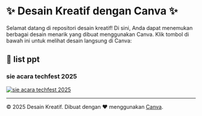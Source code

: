 # ✨ Desain Kreatif dengan Canva ✨

Selamat datang di repositori desain kreatif! Di sini, Anda dapat menemukan berbagai desain menarik yang dibuat menggunakan Canva. Klik tombol di bawah ini untuk melihat desain langsung di Canva:

## 📂 list ppt

### sie acara techfest 2025

[![sie acara techfest 2025](https://img.shields.io/badge/Canva-%2300C4CC.svg?style=for-the-badge&logo=Canva&logoColor=white)](https://www.canva.com/design/DAGfG54Z0jc/dXxBWoUwuc25xrj4WP4j5w/edit?utm_content=DAGfG54Z0jc&utm_campaign=designshare&utm_medium=link2&utm_source=sharebutton)

---
© 2025 Desain Kreatif. Dibuat dengan ❤️ menggunakan [Canva](https://www.canva.com).
